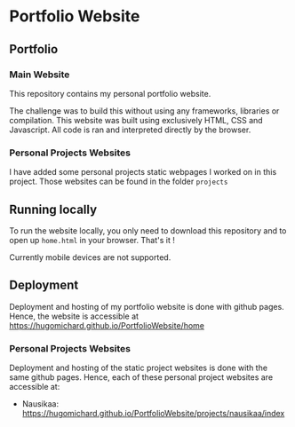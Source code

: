 # Portfolio Website

## Portfolio

### Main Website

This repository contains my personal portfolio website.

The challenge was to build this without using any frameworks, libraries or compilation. This website was built using exclusively HTML, CSS and Javascript. All code is ran and interpreted directly by the browser.


### Personal Projects Websites

I have added some personal projects static webpages I worked on in this project. Those websites can be found in the folder `projects`

## Running locally

To run the website locally, you only need to download this repository and to open up `home.html` in your browser. That's it !

Currently mobile devices are not supported.

## Deployment

Deployment and hosting of my portfolio website is done with github pages. Hence, the website is accessible at https://hugomichard.github.io/PortfolioWebsite/home

### Personal Projects Websites

Deployment and hosting of the static project websites is done with the same github pages. Hence, each of these personal project websites are accessible at:
- Nausikaa: https://hugomichard.github.io/PortfolioWebsite/projects/nausikaa/index
